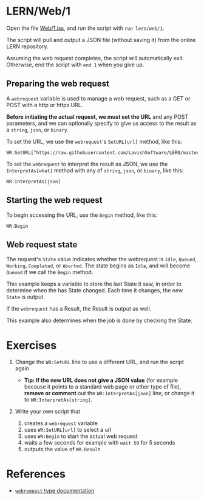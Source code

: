 # LERN/Web/1

Open the file [Web/1.iss](1.iss), and run the script with ```run lern/web/1```.

The script will pull and output a JSON file (without saving it) from the online LERN repository.

Assuming the web request completes, the script will automatically exit. Otherwise, end the script with ```end 1``` when you give up.

## Preparing the web request
A ```webrequest``` variable is used to manage a web request, such as a GET or POST with a http or https URL.

**Before initiating the actual request, we must set the URL** and any POST parameters, and we can optionally specify to give us access to the result as a ```string```, ```json```, or ```binary```.

To set the URL, we use the ```webrequest```'s ```SetURL[url]``` method, like this:
```
WR:SetURL["https://raw.githubusercontent.com/LavishSoftware/LERN/master/LGUI2/1.json"]
```

To set the ```webrequest``` to interpret the result as JSON, we use the ```InterpretAs[what]``` method with any of ```string```, ```json```, or ```binary```, like this:
```
WR:InterpretAs[json]
```

## Starting the web request
To begin accessing the URL, use the ```Begin``` method, like this:
```
WR:Begin
```

## Web request state
The request's ```State``` value indicates whether the webrequest is ```Idle```, ```Queued```, ```Working```, ```Completed```, or ```Aborted```. The state begins as ```Idle```, and will become ```Queued``` if we call the ```Begin``` method. 

This example keeps a variable to store the last State it saw, in order to determine when the has State changed. Each time it changes, the new ```State``` is output.

If the ```webrequest``` has a Result, the Result is output as well.

This example also determines when the job is done by checking the State.

# Exercises
1. Change the ```WR:SetURL``` line to use a different URL, and run the script again
    * **Tip: If the new URL does not give a JSON value** (for example because it points to a standard web page or other type of file), **remove or comment** out the ```WR:InterpretAs[json]``` line, or change it to ```WR:InterpretAs[string]```.

2. Write your own script that 
     1. creates a ```webrequest``` variable
     2. uses ```WR:SetURL[url]``` to select a url
     3. uses ```WR:Begin``` to start the actual web request
     4. waits a few seconds for example with ```wait 50``` for 5 seconds
     5. outputs the value of ```WR.Result```

# References
* [```webrequest``` type documentation](https://www.lavishsoft.com/wiki/index.php/ISKernel:webrequest_(Object_Type))